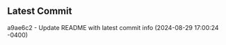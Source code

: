 
## Latest Commit
a9ae6c2 - Update README with latest commit info (2024-08-29 17:00:24 -0400) <Yunxi-Zhou>
